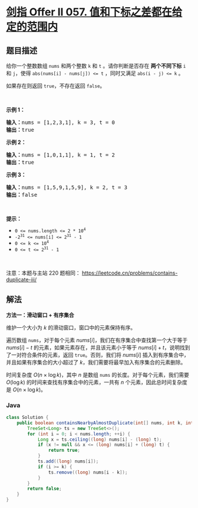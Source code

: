 # [剑指 Offer II 057. 值和下标之差都在给定的范围内](https://leetcode.cn/problems/7WqeDu)

## 题目描述



<p>给你一个整数数组 <code>nums</code> 和两个整数&nbsp;<code>k</code> 和 <code>t</code> 。请你判断是否存在 <b>两个不同下标</b> <code>i</code> 和 <code>j</code>，使得&nbsp;<code>abs(nums[i] - nums[j]) &lt;= t</code> ，同时又满足 <code>abs(i - j) &lt;= k</code><em> </em>。</p>

<p>如果存在则返回 <code>true</code>，不存在返回 <code>false</code>。</p>

<p>&nbsp;</p>

<p><strong>示例&nbsp;1：</strong></p>

<pre>
<strong>输入：</strong>nums = [1,2,3,1], k<em> </em>= 3, t = 0
<strong>输出：</strong>true</pre>

<p><strong>示例 2：</strong></p>

<pre>
<strong>输入：</strong>nums = [1,0,1,1], k<em> </em>=<em> </em>1, t = 2
<strong>输出：</strong>true</pre>

<p><strong>示例 3：</strong></p>

<pre>
<strong>输入：</strong>nums = [1,5,9,1,5,9], k = 2, t = 3
<strong>输出：</strong>false</pre>

<p>&nbsp;</p>

<p><strong>提示：</strong></p>

<ul>
	<li><code>0 &lt;= nums.length &lt;= 2 * 10<sup>4</sup></code></li>
	<li><code>-2<sup>31</sup> &lt;= nums[i] &lt;= 2<sup>31</sup> - 1</code></li>
	<li><code>0 &lt;= k &lt;= 10<sup>4</sup></code></li>
	<li><code>0 &lt;= t &lt;= 2<sup>31</sup> - 1</code></li>
</ul>

<p>&nbsp;</p>

<p><meta charset="UTF-8" />注意：本题与主站 220&nbsp;题相同：&nbsp;<a href="https://leetcode.cn/problems/contains-duplicate-iii/">https://leetcode.cn/problems/contains-duplicate-iii/</a></p>

## 解法

**方法一：滑动窗口 + 有序集合**

维护一个大小为 $k$ 的滑动窗口，窗口中的元素保持有序。

遍历数组 `nums`，对于每个元素 $nums[i]$，我们在有序集合中查找第一个大于等于 $nums[i] - t$ 的元素，如果元素存在，并且该元素小于等于 $nums[i] + t$，说明找到了一对符合条件的元素，返回 `true`。否则，我们将 $nums[i]$ 插入到有序集合中，并且如果有序集合的大小超过了 $k$，我们需要将最早加入有序集合的元素删除。

时间复杂度 $O(n\times \log k)$，其中 $n$ 是数组 `nums` 的长度。对于每个元素，我们需要 $O(\log k)$ 的时间来查找有序集合中的元素，一共有 $n$ 个元素，因此总时间复杂度是 $O(n\times \log k)$。

### **Java**

```java
class Solution {
    public boolean containsNearbyAlmostDuplicate(int[] nums, int k, int t) {
        TreeSet<Long> ts = new TreeSet<>();
        for (int i = 0; i < nums.length; ++i) {
            Long x = ts.ceiling((long) nums[i] - (long) t);
            if (x != null && x <= (long) nums[i] + (long) t) {
                return true;
            }
            ts.add((long) nums[i]);
            if (i >= k) {
                ts.remove((long) nums[i - k]);
            }
        }
        return false;
    }
}
```
